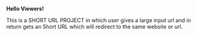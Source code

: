 **Hello Viewers!**


This is a SHORT URL PROJECT in which user gives a large input url and in return gets an Short URL which will redirect to the same website or url.
